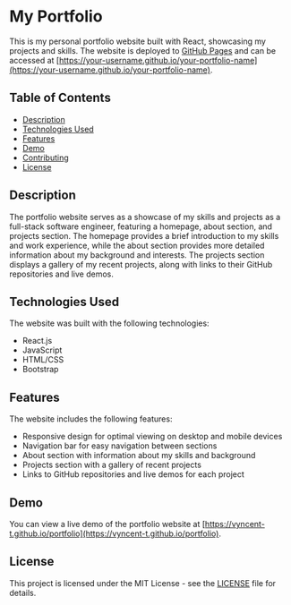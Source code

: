 # My Portfolio

This is my personal portfolio website built with React, showcasing my projects and skills. The website is deployed to [GitHub Pages](https://pages.github.com/) and can be accessed at [https://your-username.github.io/your-portfolio-name](https://your-username.github.io/your-portfolio-name).

## Table of Contents

- [Description](#description)
- [Technologies Used](#technologies-used)
- [Features](#features)
- [Demo](#demo)
- [Contributing](#contributing)
- [License](#license)

## Description

The portfolio website serves as a showcase of my skills and projects as a full-stack software engineer, featuring a homepage, about section, and projects section.
The homepage provides a brief introduction to my skills and work experience, while the about section provides more detailed information about my background and interests.
The projects section displays a gallery of my recent projects, along with links to their GitHub repositories and live demos.

## Technologies Used

The website was built with the following technologies:

- React.js
- JavaScript
- HTML/CSS
- Bootstrap

## Features

The website includes the following features:

- Responsive design for optimal viewing on desktop and mobile devices
- Navigation bar for easy navigation between sections
- About section with information about my skills and background
- Projects section with a gallery of recent projects
- Links to GitHub repositories and live demos for each project

## Demo

You can view a live demo of the portfolio website at [https://vyncent-t.github.io/portfolio](https://vyncent-t.github.io/portfolio).

## License

This project is licensed under the MIT License - see the [LICENSE](LICENSE) file for details.

